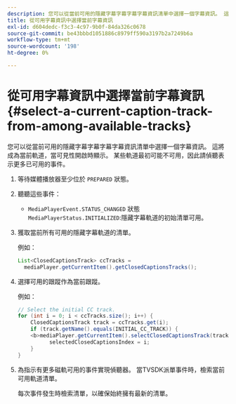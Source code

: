 ```yaml
---
description: 您可以從當前可用的隱藏字幕字幕字幕字幕資訊清單中選擇一個字幕資訊。 這將成為當前軌道，當可見性開啟時顯示。 某些軌道最初可能不可用，因此請偵聽表示更多已可用的事件。
title: 從可用字幕資訊中選擇當前字幕資訊
exl-id: d604dedc-f3c3-4c97-9b0f-84da326c0678
source-git-commit: be43bbbd1051886c8979ff590a3197b2a7249b6a
workflow-type: tm+mt
source-wordcount: '198'
ht-degree: 0%

---
```


# 從可用字幕資訊中選擇當前字幕資訊 {#select-a-current-caption-track-from-among-available-tracks}

您可以從當前可用的隱藏字幕字幕字幕字幕資訊清單中選擇一個字幕資訊。 這將成為當前軌道，當可見性開啟時顯示。 某些軌道最初可能不可用，因此請偵聽表示更多已可用的事件。

1. 等待媒體播放器至少位於 `PREPARED` 狀態。
1. 聽聽這些事件：

   * `MediaPlayerEvent.STATUS_CHANGED` 狀態 `MediaPlayerStatus.INITIALIZED`:隱藏字幕軌道的初始清單可用。

1. 獲取當前所有可用的隱藏字幕軌道的清單。

   例如：

   ```java
   List<ClosedCaptionsTrack> ccTracks = 
     mediaPlayer.getCurrentItem().getClosedCaptionsTracks();
   ```

1. 選擇可用的跟蹤作為當前跟蹤。

   例如：

   ```java
   // Select the initial CC track. 
   for (int i = 0; i < ccTracks.size(); i++) { 
       ClosedCaptionsTrack track = ccTracks.get(i); 
       if (track.getName().equals(INITIAL_CC_TRACK)) { 
       <b>mediaPlayer.getCurrentItem().selectClosedCaptionsTrack(track);</b> 
             selectedClosedCaptionsIndex = i; 
       } 
   }
   ```

1. 為指示有更多磁軌可用的事件實現偵聽器。 當TVSDK派單事件時，檢索當前可用軌道清單。

   每次事件發生時檢索清單，以確保始終擁有最新的清單。
